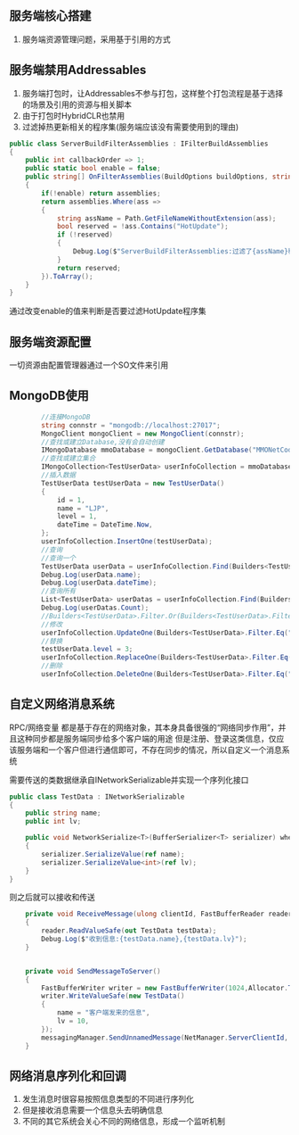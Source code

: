 ## 服务端核心搭建
1. 服务端资源管理问题，采用基于引用的方式

## 服务端禁用Addressables
1. 服务端打包时，让Addressables不参与打包，这样整个打包流程是基于选择的场景及引用的资源与相关脚本
2. 由于打包时HybridCLR也禁用
3. 过滤掉热更新相关的程序集(服务端应该没有需要使用到的理由)
   
```cs
public class ServerBuildFilterAssemblies : IFilterBuildAssemblies
{
    public int callbackOrder => 1;
    public static bool enable = false;
    public string[] OnFilterAssemblies(BuildOptions buildOptions, string[] assemblies)
    {
        if(!enable) return assemblies;
        return assemblies.Where(ass =>
        {
            string assName = Path.GetFileNameWithoutExtension(ass);
            bool reserved = !ass.Contains("HotUpdate");
            if (!reserved)
            {
                Debug.Log($"ServerBuildFilterAssemblies:过滤了{assName}程序集");
            }
            return reserved;
        }).ToArray();
    }
}
```
通过改变enable的值来判断是否要过滤HotUpdate程序集

## 服务端资源配置
一切资源由配置管理器通过一个SO文件来引用

## MongoDB使用
```cs
        //连接MongoDB
        string connstr = "mongodb://localhost:27017";
        MongoClient mongoClient = new MongoClient(connstr);
        //查找或建立Database,没有会自动创建
        IMongoDatabase mmoDatabase = mongoClient.GetDatabase("MMONetCode");
        //查找或建立集合
        IMongoCollection<TestUserData> userInfoCollection = mmoDatabase.GetCollection<TestUserData>("UserInfo");
        //插入数据
        TestUserData testUserData = new TestUserData()
        {
            id = 1,
            name = "LJP",
            level = 1,
            dateTime = DateTime.Now,
        };
        userInfoCollection.InsertOne(testUserData);
        //查询
        //查询一个
        TestUserData userData = userInfoCollection.Find(Builders<TestUserData>.Filter.Eq("id", 1)).FirstOrDefault();
        Debug.Log(userData.name);
        Debug.Log(userData.dateTime);
        //查询所有  
        List<TestUserData> userDatas = userInfoCollection.Find(Builders<TestUserData>.Filter.Empty).ToList();
        Debug.Log(userDatas.Count);
        //Builders<TestUserData>.Filter.Or(Builders<TestUserData>.Filter.Eq(Lt,Gt)("id", 1),...)
        //修改
        userInfoCollection.UpdateOne(Builders<TestUserData>.Filter.Eq("id", 1),Builders<TestUserData>.Update.Set("lv",2));
        //替换
        testUserData.level = 3;
        userInfoCollection.ReplaceOne(Builders<TestUserData>.Filter.Eq("id", 1), testUserData);
        //删除
        userInfoCollection.DeleteOne(Builders<TestUserData>.Filter.Eq("id", 1));
```        

## 自定义网络消息系统
RPC/网络变量 都是基于存在的网络对象，其本身具备很强的“网络同步作用”，并且这种同步都是服务端同步给多个客户端的用途
但是注册、登录这类信息，仅应该服务端和一个客户但进行通信即可，不存在同步的情况，所以自定义一个消息系统

需要传送的类数据继承自INetworkSerializable并实现一个序列化接口
```cs
public class TestData : INetworkSerializable
{
    public string name;
    public int lv;

    public void NetworkSerialize<T>(BufferSerializer<T> serializer) where T : IReaderWriter
    {
        serializer.SerializeValue(ref name);
        serializer.SerializeValue<int>(ref lv);
    }
}
```
则之后就可以接收和传送
```cs
    private void ReceiveMessage(ulong clientId, FastBufferReader reader)
    {
        reader.ReadValueSafe(out TestData testData);
        Debug.Log($"收到信息:{testData.name},{testData.lv}");
    }


    private void SendMessageToServer()
    {
        FastBufferWriter writer = new FastBufferWriter(1024,Allocator.Temp);
        writer.WriteValueSafe(new TestData()
        {
            name = "客户端发来的信息",
            lv = 10,
        });
        messagingManager.SendUnnamedMessage(NetManager.ServerClientId, writer);
    }
```

## 网络消息序列化和回调
1. 发生消息时很容易按照信息类型的不同进行序列化
2. 但是接收消息需要一个信息头去明确信息
3. 不同的其它系统会关心不同的网络信息，形成一个监听机制